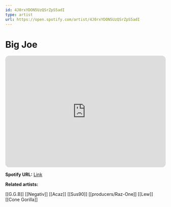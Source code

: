 ```yaml
---
id: 4J0rxYDON5UzQSrZpS5adI
type: artist
url: https://open.spotify.com/artist/4J0rxYDON5UzQSrZpS5adI
---
```

# Big Joe

<iframe style="border-radius:12px" src="https://open.spotify.com/embed/artist/4J0rxYDON5UzQSrZpS5adI" width="100%" height="352" frameBorder="0" allowfullscreen="" allow="autoplay; clipboard-write; encrypted-media; fullscreen; picture-in-picture" loading="lazy"></iframe>

**Spotify URL:** [Link](https://open.spotify.com/artist/4J0rxYDON5UzQSrZpS5adI)

**Related artists:**

[[G.G.B]]
[[Negativ]]
[[Acaz]]
[[Sus90]]
[[producers/Raz-One]]
[[Lew]]
[[Cone Gorilla]]
